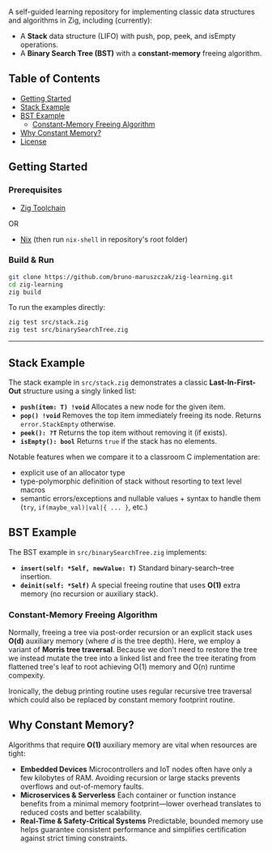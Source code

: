 A self-guided learning repository for implementing classic data structures and algorithms in Zig, including (currently):

- A **Stack** data structure (LIFO) with push, pop, peek, and isEmpty operations.
- A **Binary Search Tree (BST)** with a **constant-memory** freeing algorithm.



## Table of Contents

- [Getting Started](#getting-started)  
- [Stack Example](#stack-example)  
- [BST Example](#bst-example)  
  - [Constant-Memory Freeing Algorithm](#constant-memory-freeing-algorithm)  
- [Why Constant Memory?](#why-constant-memory)  
- [License](#license)  


## Getting Started

### Prerequisites

- [Zig Toolchain](https://ziglang.org/download/)

OR

- [Nix](https://nixos.org/download/) (then run `nix-shell` in repository's root folder)

### Build & Run

```bash
git clone https://github.com/bruno-maruszczak/zig-learning.git
cd zig-learning
zig build
````

To run the examples directly:

```bash
zig test src/stack.zig
zig test src/binarySearchTree.zig
```

---

## Stack Example

The stack example in `src/stack.zig` demonstrates a classic **Last-In-First-Out** structure using a singly linked list:

* **`push(item: T) !void`**
  Allocates a new node for the given item.
* **`pop() !void`**
  Removes the top item immediately freeing its node. Returns `error.StackEmpty` otherwise.
* **`peek(): ?T`**
  Returns the top item without removing it (if exists).
* **`isEmpty(): bool`**
  Returns `true` if the stack has no elements.

Notable features when we compare it to a classroom C implementation are:
- explicit use of an allocator type
- type-polymorphic definition of stack without resorting to text level macros
- semantic errors/exceptions and nullable values + syntax to handle them (`try`, `if(maybe_val)|val|{ ... }`, etc.)


## BST Example

The BST example in `src/binarySearchTree.zig` implements:

* **`insert(self: *Self, newValue: T)`**
  Standard binary-search–tree insertion.
* **`deinit(self: *Self)`**
  A special freeing routine that uses **O(1)** extra memory (no recursion or auxiliary stack).

### Constant-Memory Freeing Algorithm

Normally, freeing a tree via post-order recursion or an explicit stack uses **O(d)** auxiliary memory (where *d* is the tree depth). Here, we employ a variant of **Morris tree traversal**. Because we don't need to restore the tree we instead mutate the tree into a linked list and free the tree iterating from flattened tree's leaf to root achieving O(1) memory and O(n) runtime compexity. 

Ironically, the debug printing routine uses regular recursive tree traversal which could also be replaced by constant memory footprint routine.

## Why Constant Memory?

Algorithms that require **O(1)** auxiliary memory are vital when resources are tight:

* **Embedded Devices**
  Microcontrollers and IoT nodes often have only a few kilobytes of RAM. Avoiding recursion or large stacks prevents overflows and out-of-memory faults.
* **Microservices & Serverless**
  Each container or function instance benefits from a minimal memory footprint—lower overhead translates to reduced costs and better scalability.
* **Real-Time & Safety-Critical Systems**
  Predictable, bounded memory use helps guarantee consistent performance and simplifies certification against strict timing constraints.
